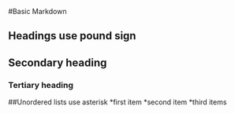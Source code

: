 #Basic Markdown

## Headings use pound sign
## Secondary heading
### Tertiary heading

##Unordered lists use asterisk
  *first item
  *second item
  *third items
